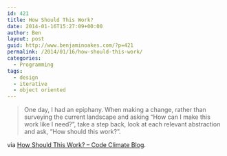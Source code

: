 ```yaml
---
id: 421
title: How Should This Work?
date: 2014-01-16T15:27:09+00:00
author: Ben
layout: post
guid: http://www.benjaminoakes.com/?p=421
permalink: /2014/01/16/how-should-this-work/
categories:
  - Programming
tags:
  - design
  - iterative
  - object oriented
---
```

> One day, I had an epiphany. When making a change, rather than surveying the current landscape and asking “How can I make this work like I need?”, take a step back, look at each relevant abstraction and ask, “How should this work?”.

via [How Should This Work? &#8211; Code Climate Blog](http://blog.codeclimate.com/blog/2014/01/16/how-should-this-work-an-object-design-epiphany/?utm_source=feedburner&utm_medium=feed&utm_campaign=Feed%3A+codeclimate+%28Code+Climate+Blog%29).